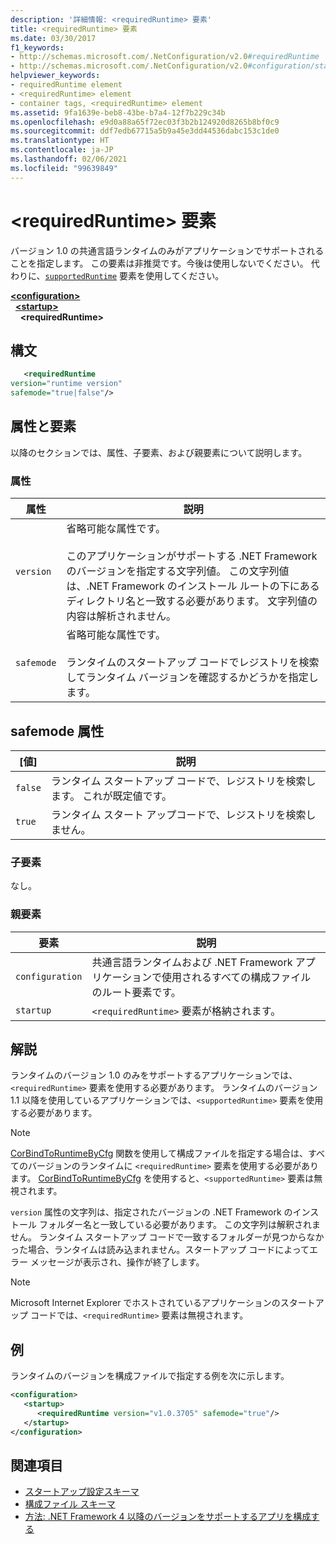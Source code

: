 ```yaml
---
description: '詳細情報: <requiredRuntime> 要素'
title: <requiredRuntime> 要素
ms.date: 03/30/2017
f1_keywords:
- http://schemas.microsoft.com/.NetConfiguration/v2.0#requiredRuntime
- http://schemas.microsoft.com/.NetConfiguration/v2.0#configuration/startup/requiredRuntime
helpviewer_keywords:
- requiredRuntime element
- <requiredRuntime> element
- container tags, <requiredRuntime> element
ms.assetid: 9fa1639e-beb8-43be-b7a4-12f7b229c34b
ms.openlocfilehash: e9d0a88a65f72ec03f3b2b124920d8265b8bf0c9
ms.sourcegitcommit: ddf7edb67715a5b9a45e3dd44536dabc153c1de0
ms.translationtype: HT
ms.contentlocale: ja-JP
ms.lasthandoff: 02/06/2021
ms.locfileid: "99639849"
---
```

# <a name="requiredruntime-element"></a>\<requiredRuntime> 要素

バージョン 1.0 の共通言語ランタイムのみがアプリケーションでサポートされることを指定します。 この要素は非推奨です。今後は使用しないでください。 代わりに、[`supportedRuntime`](supportedruntime-element.md) 要素を使用してください。

[**\<configuration>**](../configuration-element.md)  
&nbsp;&nbsp;[**\<startup>**](startup-element.md)  
&nbsp;&nbsp;&nbsp;&nbsp;**\<requiredRuntime>**  

## <a name="syntax"></a>構文

```xml
   <requiredRuntime  
version="runtime version"
safemode="true|false"/>
```

## <a name="attributes-and-elements"></a>属性と要素

以降のセクションでは、属性、子要素、および親要素について説明します。

### <a name="attributes"></a>属性

|属性|説明|
|---------------|-----------------|
|`version`|省略可能な属性です。<br /><br /> このアプリケーションがサポートする .NET Framework のバージョンを指定する文字列値。 この文字列値は、.NET Framework のインストール ルートの下にあるディレクトリ名と一致する必要があります。 文字列値の内容は解析されません。|
|`safemode`|省略可能な属性です。<br /><br /> ランタイムのスタートアップ コードでレジストリを検索してランタイム バージョンを確認するかどうかを指定します。|

## <a name="safemode-attribute"></a>safemode 属性

|[値]|説明|
|-----------|-----------------|
|`false`|ランタイム スタートアップ コードで、レジストリを検索します。 これが既定値です。|
|`true`|ランタイム スタート アップコードで、レジストリを検索しません。|

### <a name="child-elements"></a>子要素

なし。

### <a name="parent-elements"></a>親要素

|要素|説明|
|-------------|-----------------|
|`configuration`|共通言語ランタイムおよび .NET Framework アプリケーションで使用されるすべての構成ファイルのルート要素です。|
|`startup`|`<requiredRuntime>` 要素が格納されます。|

## <a name="remarks"></a>解説

 ランタイムのバージョン 1.0 のみをサポートするアプリケーションでは、`<requiredRuntime>` 要素を使用する必要があります。 ランタイムのバージョン 1.1 以降を使用しているアプリケーションでは、`<supportedRuntime>` 要素を使用する必要があります。

> [!NOTE]
> [CorBindToRuntimeByCfg](../../../unmanaged-api/hosting/corbindtoruntimebycfg-function.md) 関数を使用して構成ファイルを指定する場合は、すべてのバージョンのランタイムに `<requiredRuntime>` 要素を使用する必要があります。 [CorBindToRuntimeByCfg](../../../unmanaged-api/hosting/corbindtoruntimebycfg-function.md) を使用すると、`<supportedRuntime>` 要素は無視されます。

 `version` 属性の文字列は、指定されたバージョンの .NET Framework のインストール フォルダー名と一致している必要があります。 この文字列は解釈されません。 ランタイム スタートアップ コードで一致するフォルダーが見つからなかった場合、ランタイムは読み込まれません。スタートアップ コードによってエラー メッセージが表示され、操作が終了します。

> [!NOTE]
> Microsoft Internet Explorer でホストされているアプリケーションのスタートアップ コードでは、`<requiredRuntime>` 要素は無視されます。

## <a name="example"></a>例

ランタイムのバージョンを構成ファイルで指定する例を次に示します。

```xml
<configuration>
   <startup>
      <requiredRuntime version="v1.0.3705" safemode="true"/>
   </startup>
</configuration>
```

## <a name="see-also"></a>関連項目

- [スタートアップ設定スキーマ](index.md)
- [構成ファイル スキーマ](../index.md)
- [方法: .NET Framework 4 以降のバージョンをサポートするアプリを構成する](../../../migration-guide/how-to-configure-an-app-to-support-net-framework-4-or-4-5.md)

